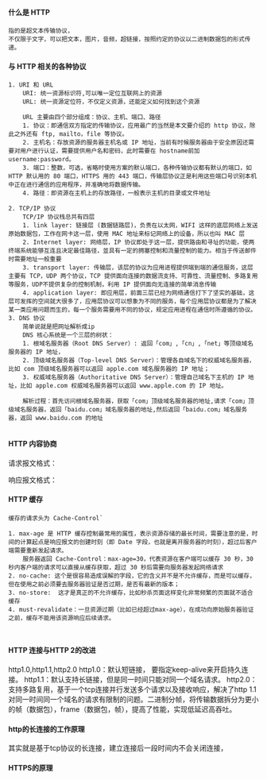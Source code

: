 #### 什么是 HTTP

```
指的是超文本传输协议，
不仅限于文字，可以把文本，图片，音频，超链接，按照约定的协议以二进制数据包的形式传递。

```

#### 与 HTTP 相关的各种协议
````
1. URI 和 URL
    URI: 统一资源标识符,可以唯一定位互联网上的资源
    URL: 统一资源定位符，不仅定义资源，还能定义如何找到这个资源
    
    URL 主要由四个部分组成：协议、主机、端口、路径
    1. 协议：即通信双方指定的传输协议，应用最广的当然是本文要介绍的 http 协议，除此之外还有 ftp, mailto，file 等协议。
    2. 主机名：存放资源的服务器主机名或 IP 地址，当前有时候服务器由于安全原因还需要对用户进行认证，需要提供用户名和密码，此时需要在 hostname前加 username:password。
    3. 端口：整数，可选，省略时使用方案的默认端口，各种传输协议都有默认的端口，如 HTTP 默认用的 80 端口，HTTPS 用的 443 端口，传输层协议正是利用这些端口号识别本机中正在进行通信的应用程序，并准确地将数据传输。
    4. 路径：即资源在主机上的存放路径，一般表示主机的目录或文件地址
    
2. TCP/IP 协议
    TCP/IP 协议栈总共有四层
    1. link layer: 链接层 (数据链路层)，负责在以太网，WIFI 这样的底层网络上发送原始数据包，工作在网卡这一层，使用 MAC 地址来标记网络上的设备，所以也叫 MAC 层
    2. Internet layer: 网络层，IP 协议即处于这一层，提供路由和寻址的功能，使两终端系统能够互连且决定最佳路径，並具有一定的拥塞控制和流量控制的能力。相当于传送邮件时需要地址一般重要
    3. transport layer: 传输层，该层的协议为应用进程提供端到端的通信服务，这层主要有 TCP，UDP 两个协议，TCP 提供面向连接的数据流支持、可靠性、流量控制、多路复用等服务，UDP不提供复杂的控制机制，利用 IP 提供面向无连接的简单消息传输
    4. application layer: 即应用层，前面三层已经为网络通信打下了坚实的基础，这层可发挥的空间就大很多了，应用层协议可以想象为不同的服务，每个应用层协议都是为了解决某一类应用问题而生的，每一个服务需要用不同的协议，规定应用进程在通信时所遵循的协议。
3. DNS 协议
    简单说就是把网址解析成ip
    DNS 核心系统是一个三层的树状：
    1. 根域名服务器（Root DNS Server）: 返回「com」,「cn」,「net」等顶级域名服务器的 IP 地址，
    2. 顶级域名服务器（Top-level DNS Server）：管理各自域名下的权威域名服务器，比如 com 顶级域名服务器可以返回 apple.com 域名服务器的 IP 地址；
    3. 权威域名服务器（Authoritative DNS Server）：管理自己域名下主机的 IP 地址，比如 apple.com 权威域名服务器可以返回 www.apple.com 的 IP 地址。
    
    解析过程：首先访问根域名服务器，获取「com」顶级域名服务器的地址,请求「com」顶级域名服务器，返回「baidu.com」域名服务器的地址,然后返回「baidu.com」域名服务器，返回 www.baidu.com 的地址
    

````

#### HTTP 内容协商

请求报文格式：

响应报文格式：




#### HTTP 缓存
````
缓存的请求头为 Cache-Control`

1. max-age 是 HTTP 缓存控制最常用的属性，表示资源存储的最长时间，需要注意的是，时间的计算起点是响应报文的创建时刻（即 Date 字段，也就是离开服务器的时刻），超过后客户端需要重新发起请求。
    服务器返回 Cache-Control：max-age=30，代表资源在客户端可以缓存 30 秒，30 秒内客户端的请求可以直接从缓存获取，超过 30 秒后需要向服务器发起网络请求
2. no-cache: 这个是很容易造成误解的字段，它的含义并不是不允许缓存，而是可以缓存，但在使用之前必须要去服务器验证是否过期，是否有最新的版本；
3. no-store:  这才是真正的不允许缓存，比如秒杀页面这样变化非常频繁的页面就不适合缓存
4. must-revalidate：一旦资源过期（比如已经超过max-age），在成功向原始服务器验证之前，缓存不能用该资源响应后续请求。



````






#### HTTP 连接与HTTP 2的改进
http1.0,http1.1,http2.0
http1.0：默认短链接， 要指定keep-alive来开启持久连接。
http1.1：默认支持长链接，但是同一时间只能对同一个域名请求。
http2.0：支持多路复用，基于一个tcp连接并行发送多个请求以及接收响应，解决了http 1.1对同一时间同一个域名的请求有限制的问题。二进制分帧，将传输数据拆分为更小的帧（数据包），frame（数据包，帧），提高了性能，实现低延迟高吞吐。


#### http的长连接的工作原理

其实就是基于tcp协议的长连接，建立连接后一段时间内不会关闭连接，





#### HTTPS的原理


















